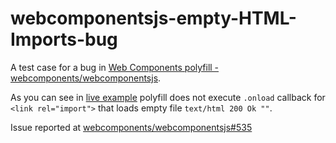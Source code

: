 # webcomponentsjs-empty-HTML-Imports-bug

A test case for a bug in [Web Components polyfill - webcomponents/webcomponentsjs](https://github.com/webcomponents/webcomponentsjs).

As you can see in [live example](http://tomalec.github.io/webcomponentsjs-empty-HTML-Imports-bug/) polyfill does not execute `.onload` callback for `<link rel="import">` that loads empty file `text/html 200 Ok ""`.


Issue reported at [webcomponents/webcomponentsjs#535](https://github.com/webcomponents/webcomponentsjs/issues/535)
